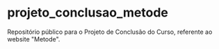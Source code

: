 # projeto_conclusao_metode
Repositório público para o Projeto de Conclusão do Curso, referente ao website "Metode".
